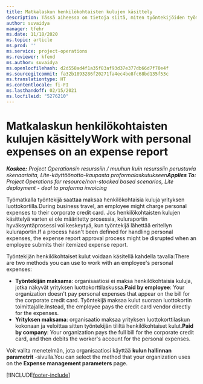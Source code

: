 ```yaml
---
title: Matkalaskun henkilökohtaisten kulujen käsittely
description: Tässä aiheessa on tietoja siitä, miten työntekijöiden työmatkoihin liittyvät henkilökohtaiset kulut voidaan käsitellä.
author: suvaidya
manager: tfehr
ms.date: 11/18/2020
ms.topic: article
ms.prod: ''
ms.service: project-operations
ms.reviewer: kfend
ms.author: suvaidya
ms.openlocfilehash: d2d558ad4f1a35f83af93d37e377db66d7f70e4f
ms.sourcegitcommit: fa32b1893286f20271fa4ec4be8fc68bd135f53c
ms.translationtype: HT
ms.contentlocale: fi-FI
ms.lasthandoff: 02/15/2021
ms.locfileid: "5276210"
---
```

# <a name="work-with-personal-expenses-on-an-expense-report"></a><span data-ttu-id="87309-103">Matkalaskun henkilökohtaisten kulujen käsittely</span><span class="sxs-lookup"><span data-stu-id="87309-103">Work with personal expenses on an expense report</span></span>

<span data-ttu-id="87309-104">_**Koskee:** Project Operationsin resurssiin / muuhun kuin resurssiin perustuvia skenaarioita, Lite-käyttöönotto-kaupasta proformalaskutukseen_</span><span class="sxs-lookup"><span data-stu-id="87309-104">_**Applies To:** Project Operations for resource/non-stocked based scenarios, Lite deployment - deal to proforma invoicing_</span></span>

<span data-ttu-id="87309-105">Työmatkalla työntekijä saattaa maksaa henkilökohtaisia kuluja yrityksen luottokortilla.</span><span class="sxs-lookup"><span data-stu-id="87309-105">During business travel, an employee might charge personal expenses to their corporate credit card.</span></span> <span data-ttu-id="87309-106">Jos henkilökohtaisten kulujen käsittelyä varten ei ole määritetty prosessia, kuluraportin hyväksyntäprosessi voi keskeytyä, kun työntekijä lähettää eritellyn kuluraportin.</span><span class="sxs-lookup"><span data-stu-id="87309-106">If a process hasn't been defined for handling personal expenses, the expense report approval process might be disrupted when an employee submits their itemized expense report.</span></span>

<span data-ttu-id="87309-107">Työntekijän henkilökohtaiset kulut voidaan käsitellä kahdella tavalla:</span><span class="sxs-lookup"><span data-stu-id="87309-107">There are two methods you can use to work with an employee's personal expenses:</span></span>

  - <span data-ttu-id="87309-108">**Työntekijän maksama**: organisaatiosi ei maksa henkilökohtaisia kuluja, jotka näkyvät yrityksen luottokorttilaskussa.</span><span class="sxs-lookup"><span data-stu-id="87309-108">**Paid by employee**: Your organization doesn't pay personal expenses that appear on the bill for the corporate credit card.</span></span> <span data-ttu-id="87309-109">Työntekijä maksaa kulut suoraan luottokortin toimittajalle.</span><span class="sxs-lookup"><span data-stu-id="87309-109">Instead, the employee pays the credit card vendor directly for the expenses.</span></span> 
  - <span data-ttu-id="87309-110">**Yrityksen maksama**: organisaatio maksaa yrityksen luottokorttilaskun kokonaan ja veloittaa sitten työntekijän tililtä henkilökohtaiset kulut.</span><span class="sxs-lookup"><span data-stu-id="87309-110">**Paid by company**: Your organization pays the full bill for the corporate credit card, and then debits the worker's account for the personal expenses.</span></span>

<span data-ttu-id="87309-111">Voit valita menetelmän, jota organisaatiosi käyttää **kulun hallinnan parametrit** -sivulla.</span><span class="sxs-lookup"><span data-stu-id="87309-111">You can select the method that your organization uses on the **Expense management parameters** page.</span></span>


[!INCLUDE[footer-include](../includes/footer-banner.md)]